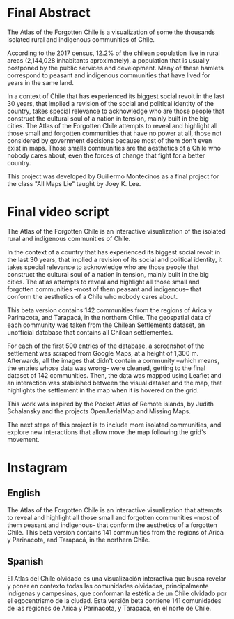 # Final Abstract

The Atlas of the Forgotten Chile is a visualization of some the thousands isolated rural and indigenous communities of Chile.

According to the 2017 census, 12.2% of the chilean population live in rural areas (2,144,028 inhabitants aproximately), a population that is usually postponed by the public services and development. Many of these hamlets correspond to peasant and indigenous communities that have lived for years in the same land.

In a context of Chile that has experienced its biggest social revolt in the last 30 years, that implied a revision of the social and political identity of the country, takes special relevance to acknowledge who are those people that construct the cultural soul of a nation in tension, mainly built in the big cities. The Atlas of the Forgotten Chile attempts to reveal and highlight all those small and forgotten communities that have no power at all, those not considered by government decisions because most of them don't even exist in maps. Those smalls communities are the aesthetics of a Chile who nobody cares about, even the forces of change that fight for a better country.

This project was developed by Guillermo Montecinos as a final project for the class "All Maps Lie" taught by Joey K. Lee.

# Final video script

The Atlas of the Forgotten Chile is an interactive visualization of the isolated rural and indigenous communities of Chile.

In the context of a country that has experienced its biggest social revolt in the last 30 years, that implied a revision of its social and political identity, it takes special relevance to acknowledge who are those people that construct the cultural soul of a nation in tension, mainly built in the big cities. The atlas attempts to reveal and highlight all those small and forgotten communities –most of them peasant and indigenous– that conform the aesthetics of a Chile who nobody cares about.

This beta version contains 142 communities from the regions of Arica y Parinacota, and Tarapacá, in the northern Chile. The geospatial data of each community was taken from the Chilean Settlements dataset, an unofficial database that contains all Chilean settlementes. 

For each of the first 500 entries of the database, a screenshot of the settlement was scraped from Google Maps, at a height of 1,300 m. Afterwards, all the images that didn't contain a community –which means, the entries whose data was wrong– were cleaned, getting to the final dataset of 142 communities. Then, the data was mapped using Leaflet and an interaction was stablished between the visual dataset and the map, that highlights the settlement in the map when it is hovered on the grid.

This work was inspired by the Pocket Atlas of Remote islands, by Judith Schalansky and the projects OpenAerialMap and Missing Maps.

The next steps of this project is to include more isolated communities, and explore new interactions that allow move the map following the grid's movement.

# Instagram
## English
The Atlas of the Forgotten Chile is an interactive visualization that attempts to reveal and highlight all those small and forgotten communities –most of them peasant and indigenous– that conform the aesthetics of a forgotten Chile. This beta version contains 141 communities from the regions of Arica y Parinacota, and Tarapacá, in the northern Chile.

## Spanish
El Atlas del Chile olvidado es una visualización interactiva que busca revelar y poner en contexto todas las comunidades olvidadas, principalmente indígenas y campesinas, que conforman la estética de un Chile olvidado por el egocentrismo de la ciudad. Esta versión beta contiene 141 comunidades de las regiones de Arica y Parinacota, y Tarapacá, en el norte de Chile.

